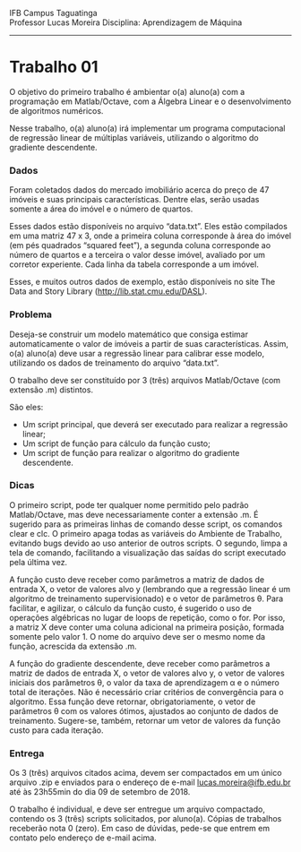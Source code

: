 IFB Campus Taguatinga  
Professor Lucas Moreira
Disciplina: Aprendizagem de Máquina 

---------------------

# Trabalho 01 

O objetivo do primeiro trabalho é ambientar o(a) aluno(a) com a programação em Matlab/Octave, com a Álgebra Linear e o desenvolvimento de algoritmos numéricos. 

Nesse trabalho, o(a) aluno(a) irá implementar um programa computacional de regressão linear de múltiplas variáveis, utilizando o algoritmo do gradiente descendente. 

### Dados 
Foram coletados dados do mercado imobiliário acerca do preço de 47 imóveis e suas principais características. Dentre elas, serão usadas somente a área do imóvel e o número de quartos. 

Esses dados estão disponíveis no arquivo “data.txt”. Eles estão compilados em uma matriz 47 x 3, onde a primeira coluna corresponde à área do imóvel (em pés quadrados “squared feet”), a segunda coluna corresponde ao número de quartos e a terceira o valor desse imóvel, avaliado por um corretor experiente. Cada linha da tabela corresponde a um imóvel. 

Esses, e muitos outros dados de exemplo, estão disponíveis no site The Data and Story Library (http://lib.stat.cmu.edu/DASL). 

### Problema 
Deseja-se construir um modelo matemático que consiga estimar automaticamente o valor de imóveis a partir de suas características. Assim, o(a) aluno(a) deve usar a regressão linear para calibrar esse modelo, utilizando os dados de treinamento do arquivo “data.txt”. 

O trabalho deve ser constituído por 3 (três) arquivos Matlab/Octave (com extensão .m) distintos. 

São eles: 
- Um script principal, que deverá ser executado para realizar a regressão linear; 
- Um script de função para cálculo da função custo; 
- Um script de função para realizar o algoritmo do gradiente descendente. 


### Dicas 
O primeiro script, pode ter qualquer nome permitido pelo padrão Matlab/Octave, mas deve necessariamente conter a extensão .m. É sugerido para as primeiras linhas de comando desse script, os comandos clear e clc. O primeiro apaga todas as variáveis do Ambiente de Trabalho, evitando bugs devido ao uso anterior de outros scripts. O segundo, limpa a tela de comando, facilitando a visualização das saídas do script executado pela última vez. 

A função custo deve receber como parâmetros a matriz de dados de entrada X, o vetor de valores alvo y (lembrando que a regressão linear é um algoritmo de treinamento supervisionado) e o vetor de parâmetros θ. Para facilitar, e agilizar, o cálculo da função custo, é sugerido o uso de operações algébricas no lugar de loops de repetição, como o for. Por isso, a matriz X deve conter uma coluna adicional na primeira posição, formada somente pelo valor 1. O nome do arquivo deve ser o mesmo nome da função, acrescida da extensão .m. 

A função do gradiente descendente, deve receber como parâmetros a matriz de dados de entrada X, o vetor de valores alvo y, o vetor de valores iniciais dos parâmetros θ, o valor da taxa de aprendizagem α e o número total de iterações. Não é necessário criar critérios de convergência para o algoritmo. Essa função deve retornar, obrigatoriamente, o vetor de parâmetros θ com os valores ótimos, ajustados ao conjunto de dados de treinamento. Sugere-se, também, retornar um vetor de valores da função custo para cada iteração. 

### Entrega 
Os 3 (três) arquivos citados acima, devem ser compactados em um único arquivo .zip e enviados para o endereço de e-mail lucas.moreira@ifb.edu.br até às 23h55min do dia 09 de setembro de 2018.

O trabalho é individual, e deve ser entregue um arquivo compactado, contendo os 3 (três) scripts solicitados, por aluno(a). Cópias de trabalhos receberão nota 0 (zero). Em caso de dúvidas, pede-se que entrem em contato pelo endereço de e-mail acima.